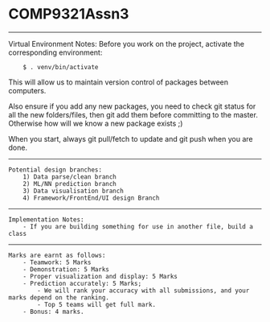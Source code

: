 # COMP9321Assn3
------------
Virtual Environment Notes:
   Before you work on the project, activate the corresponding environment:
    
        $ . venv/bin/activate
    
   This will allow us to maintain version control of packages between computers.
    
   Also ensure if you add any new packages, you need to check git status for all the new folders/files,
   then git add them before committing to the master. Otherwise how will we know a new package exists ;)
    
   When you start, always git pull/fetch to update and git push when you are done.

-----------
    Potential design branches:
        1) Data parse/clean branch
        2) ML/NN prediction branch
        3) Data visualisation branch
        4) Framework/FrontEnd/UI design Branch 

-----------
    Implementation Notes:
        - If you are building something for use in another file, build a class

------------
    Marks are earnt as follows:
        - Teamwork: 5 Marks
        - Demonstration: 5 Marks
        - Proper visualization and display: 5 Marks
        - Prediction accurately: 5 Marks; 
            - We will rank your accuracy with all submissions, and your marks depend on the ranking.
            - Top 5 teams will get full mark.
        - Bonus: 4 marks.
